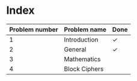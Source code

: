 # Index

| Problem number | Problem name | Done |
| --- | ----------- | --- |
| 1 | Introduction | &#10003; |
| 2 | General | &#10003; |
| 3 | Mathematics |  |
| 4 | Block Ciphers |  |